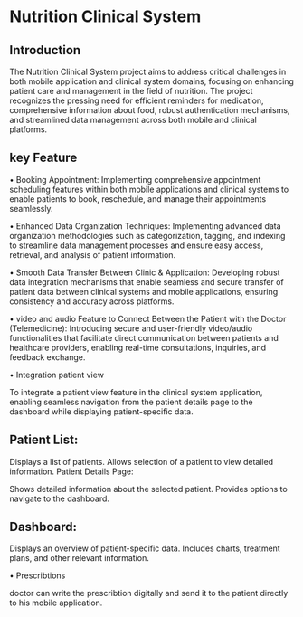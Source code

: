# Nutrition Clinical System


## Introduction

The Nutrition Clinical System project aims to address critical challenges in both mobile application and clinical system domains, focusing on enhancing patient care and management in the field of nutrition. The project recognizes the pressing need for efficient reminders for medication, comprehensive information about food, robust authentication mechanisms, and streamlined data management across both mobile and clinical platforms.

## key Feature

•	Booking Appointment:
Implementing comprehensive appointment scheduling features within both mobile applications and clinical systems to enable patients to book, reschedule, and manage their appointments seamlessly.

•	Enhanced Data Organization Techniques:
Implementing advanced data organization methodologies such as categorization, tagging, and indexing to streamline data management processes and ensure easy access, retrieval, and analysis of patient information.

•	Smooth Data Transfer Between Clinic & Application:
Developing robust data integration mechanisms that enable seamless and secure transfer of patient data between clinical systems and mobile applications, ensuring consistency and accuracy across platforms.

•	video and audio Feature to Connect Between the Patient with the Doctor (Telemedicine):
Introducing secure and user-friendly video/audio functionalities that facilitate direct communication between patients and healthcare providers, enabling real-time consultations, inquiries, and feedback exchange.

•	Integration patient view 

To integrate a patient view feature in the clinical system application, enabling seamless navigation from the patient details page to the dashboard while displaying patient-specific data.

  ## Patient List:

  Displays a list of patients.
  Allows selection of a patient to view detailed information.
  Patient Details Page:

  Shows detailed information about the selected patient.
  Provides options to navigate to the dashboard.
    
   ## Dashboard:

  Displays an overview of patient-specific data.
  Includes charts, treatment plans, and other relevant information.


• Prescribtions

doctor can write the prescribtion digitally and send it to the patient directly to his mobile application.



